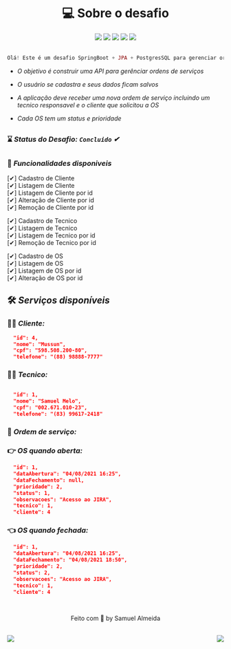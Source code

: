 <h1 align="center"> 💻 Sobre o desafio </h1> 

<div align="center" > 
    <img src="https://img.shields.io/badge/Java-ED8B00?style=for-the-badge&logo=java&logoColor=white"/>
    <img src="https://img.shields.io/badge/Spring-6DB33F?style=for-the-badge&logo=spring&logoColor=white"/>
    <img src="https://img.shields.io/badge/Insomnia-5849be?style=for-the-badge&logo=Insomnia&logoColor=white"/>
    <img src="https://img.shields.io/badge/Heroku-430098?style=for-the-badge&logo=heroku&logoColor=white"/>
    <img src="https://img.shields.io/badge/PostgreSQL-316192?style=for-the-badge&logo=postgresql&logoColor=white"/>
</div>

<br> 

```php 
Olá! Este é um desafio SpringBoot + JPA + PostgresSQL para gerenciar ordens de serviços, incluindo técnicos e clientes!
```

<i>
    
 * O objetivo é construir uma API para gerênciar ordens de serviços

 * O usuário se cadastra e seus dados ficam salvos

 * A aplicação deve receber uma nova ordem de serviço incluindo um tecnico responsavel e o cliente que solicitou a OS

 * Cada OS tem um status e prioridade

</i>
 
##

### ⌛ <i>Status do Desafio: **`Concluido`** ✔</i>
 
##

  
 ### 🚀 <i>Funcionalidades disponiveis</i>
 
 [✔] Cadastro de Cliente
 <br> 
 [✔] Listagem de Cliente
 <br> 
 [✔] Listagem de Cliente por id
 <br> 
 [✔] Alteração de Cliente por id
 <br> 
 [✔] Remoção de Cliente por id

 [✔] Cadastro de Tecnico
 <br> 
 [✔] Listagem de Tecnico
 <br> 
 [✔] Listagem de Tecnico por id
 <br> 
 [✔] Remoção de Tecnico por id
 
 [✔] Cadastro de OS
 <br> 
 [✔] Listagem de OS
 <br> 
 [✔] Listagem de OS por id
 <br> 
 [✔] Alteração de OS por id

## 🛠  <i>Serviços disponíveis</i> 

### 👨‍💻 <i>Cliente:</i>

```json
  "id": 4,
  "nome": "Mussun",
  "cpf": "598.508.200-80",
  "telefone": "(88) 98888-7777"
``` 

### 🙅‍♂️ <i>Tecnico:</i>

```json

  "id": 1,
  "nome": "Samuel Melo",
  "cpf": "002.671.010-23",
  "telefone": "(83) 99617-2418"
``` 

### 🚨 <i>Ordem de serviço:</i>

### 👉 <i>OS quando aberta:</i>

```json
  "id": 1,
  "dataAbertura": "04/08/2021 16:25",
  "dataFechamento": null,
  "prioridade": 2,
  "status": 1,
  "observacoes": "Acesso ao JIRA",
  "tecnico": 1,
  "cliente": 4
```

### 👈 <i>OS quando fechada:</i>

```json
  "id": 1,
  "dataAbertura": "04/08/2021 16:25",
  "dataFechamento": "04/08/2021 18:50",
  "prioridade": 2,
  "status": 2,
  "observacoes": "Acesso ao JIRA",
  "tecnico": 1,
  "cliente": 4
```

<br>

<p align="center">Feito com 💚 by Samuel Almeida</p>

<br>
<div align="right">
    <img src="https://img.shields.io/badge/STATUS-CONCLUIDO-<#12EAEA>.svg" align="left"/>
    <img src="https://img.shields.io/badge/JAVA-SPRING BOOT-<#12EAEA>.svg" align="rigth"/>
</div>
   
